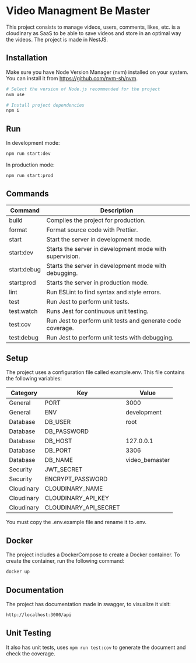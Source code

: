 # Video Managment Be Master
This project consists to manage videos, users, comments, likes, etc. is a cloudinary as SaaS to be able to save videos and store in an optimal way the videos. The project is made in NestJS.

## Installation
Make sure you have Node Version Manager (nvm) installed on your system. You can install it from https://github.com/nvm-sh/nvm.
```bash
# Select the version of Node.js recommended for the project
nvm use

# Install project dependencies
npm i
```

## Run
In development mode:

```bash
npm run start:dev
```
In production mode:
```bash
npm run start:prod
```

## Commands
| Command   | Description |
| --------- | ----------- |
| build     | Compiles the project for production. |
| format    | Format source code with Prettier. |
| start     | Start the server in development mode. |
| start:dev | Starts the server in development mode with supervision. |
| start:debug | Starts the server in development mode with debugging. |
| start:prod | Starts the server in production mode. |
| lint      | Run ESLint to find syntax and style errors. |
| test      | Run Jest to perform unit tests. |
| test:watch | Runs Jest for continuous unit testing. |
| test:cov  | Run Jest to perform unit tests and generate code coverage. |
| test:debug | Run Jest to perform unit tests with debugging. |



## Setup
The project uses a configuration file called example.env. This file contains the following variables:

| Category | Key | Value |
| --- | --- | --- |
| General | PORT | 3000 |
| General | ENV | development |
| Database | DB_USER | root |
| Database | DB_PASSWORD |  |
| Database | DB_HOST | 127.0.0.1 |
| Database | DB_PORT | 3306 |
| Database | DB_NAME | video_bemaster |
| Security | JWT_SECRET |  |
| Security | ENCRYPT_PASSWORD |  |
| Cloudinary | CLOUDINARY_NAME |  |
| Cloudinary | CLOUDINARY_API_KEY |  |
| Cloudinary | CLOUDINARY_API_SECRET |  |


You must copy the .env.example file and rename it to .env.

## Docker
The project includes a DockerCompose to create a Docker container. To create the container, run the following command:

```bash
docker up
```

## Documentation
The project has documentation made in swagger, to visualize it visit:

```bash
http://localhost:3000/api
```

## Unit Testing
It also has unit tests, uses `npm run test:cov` to generate the document and check the coverage.